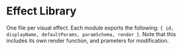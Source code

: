 # Effect Library

One file per visual effect. Each module exports the following:
`{ id, displayName, defaultParams, paramSchema, render }`.
Note that this includes its own render function, and prameters for modification.